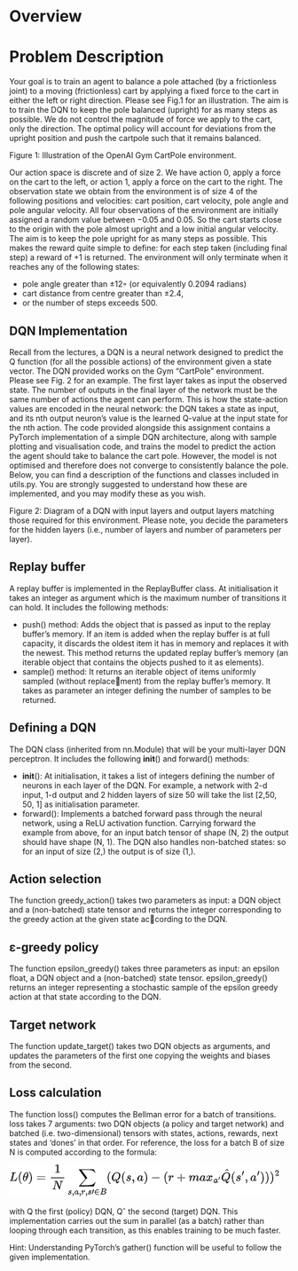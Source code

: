 # Overview

# Problem Description

Your goal is to train an agent to balance a pole attached (by a frictionless joint) to a moving (frictionless) cart by applying a fixed force to the cart in either the 
left or right direction. Please see Fig.1 for an illustration. The aim is to train the DQN to keep the pole balanced (upright) for as many steps as possible. We do not 
control the magnitude of force we apply to the cart, only the direction. The optimal policy will account for deviations from the upright position and push the cartpole 
such that it remains balanced.

Figure 1: Illustration of the OpenAI Gym CartPole environment.

Our action space is discrete and of size 2. We have action 0, apply a force on the cart to the left, or action 1, apply a force on the cart to the right. The 
observation state we obtain from the environment is of size 4 of the following positions and velocities: cart position, cart velocity, pole angle and pole angular 
velocity. All four observations of the environment are initially assigned a random value between −0.05 and 0.05. So the cart starts close to the origin with the pole 
almost upright and a low initial angular velocity. The aim is to keep the pole upright for as many steps as possible. This makes the reward quite simple to define: for
each step taken (including final step) a reward of +1 is returned. The environment will only terminate when it reaches any of the following states:

- pole angle greater than ±12◦ (or equivalently 0.2094 radians)
- cart distance from centre greater than ±2.4,
- or the number of steps exceeds 500.

## DQN Implementation

Recall from the lectures, a DQN is a neural network designed to predict the Q function (for all the possible actions) of the environment given a state vector. The DQN
provided works on the Gym “CartPole” environment. Please see Fig. 2 for an example. The first layer takes as input the observed state. The number of outputs in the 
final layer of the network must be the same number of actions the agent can perform. This is how the state-action values are encoded in the neural network: the DQN
takes a state as input, and its nth output neuron’s value is the learned Q-value at the input state for the nth action.
The code provided alongside this assignment contains a PyTorch implementation of a simple DQN architecture, along with sample plotting and visualisation code, and trains 
the model to predict the action the agent should take to balance the cart pole. However, the model is not optimised and therefore does not converge to consistently 
balance the pole. Below, you can find a description of the functions and classes included in utils.py. You are strongly suggested to understand how these are implemented,
and you may modify these as you wish.

Figure 2: Diagram of a DQN with input layers and output layers matching those required for this
environment. Please note, you decide the parameters for the hidden layers (i.e., number of layers and
number of parameters per layer).

## Replay buffer

A replay buffer is implemented in the ReplayBuffer class. At initialisation it takes an integer as
argument which is the maximum number of transitions it can hold. It includes the following methods:

- push() method: Adds the object that is passed as input to the replay buffer’s memory. If an item is added when the replay buffer is at full capacity, it discards 
the oldest item it has in memory and replaces it with the newest. This method returns the updated replay buffer’s memory (an iterable object that contains the objects
pushed to it as elements).
- sample() method: It returns an iterable object of items uniformly sampled (without replacement) from the replay buffer’s memory. It takes as parameter an integer 
defining the number of samples to be returned.

## Defining a DQN

The DQN class (inherited from nn.Module) that will be your multi-layer DQN perceptron. It includes the following __init__() and forward() methods:

- __init__(): At initialisation, it takes a list of integers defining the number of neurons in each layer of the DQN. For example, a network with 2-d input, 1-d output
and 2 hidden layers of size 50 will take the list [2,50, 50, 1] as initialisation parameter.
- forward(): Implements a batched forward pass through the neural network, using a ReLU activation function. Carrying forward the example from above, for an input 
batch tensor of shape (N, 2) the output should have shape (N, 1). The DQN also handles non-batched states: so for an input of size (2,) the output is of size (1,).

## Action selection

The function greedy_action() takes two parameters as input: a DQN object and a (non-batched) state tensor and returns the integer corresponding to the greedy action 
at the given state according to the DQN.

## ε-greedy policy

The function epsilon_greedy() takes three parameters as input: an epsilon float, a DQN object and a (non-batched) state tensor. epsilon_greedy() returns an integer 
representing a stochastic sample of the epsilon greedy action at that state according to the DQN.

## Target network

The function update_target() takes two DQN objects as arguments, and updates the parameters of the first one copying the weights and biases from the second.

## Loss calculation

The function loss() computes the Bellman error for a batch of transitions. loss takes 7 arguments: two DQN objects (a policy and target network) and batched (i.e. 
two-dimensional) tensors with states, actions, rewards, next states and ‘dones’ in that order. For reference, the loss for a batch B of size N is computed according 
to the formula:

![equation](https://github.com/gaia2510/reinforcement-learning/blob/main/cart%20pole%20cw2/loss%20function%20latex.png)

with Q the first (policy) DQN, Qˆ the second (target) DQN. This implementation carries out the sum in parallel (as a batch) rather than looping through each 
transition, as this enables training to be much faster.

Hint: Understanding PyTorch’s gather() function will be useful to follow the given implementation.

